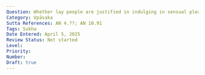 ```yaml
---
Question: Whether lay people are justified in indulging in sensual pleasures?
Category: Upāsaka
Sutta References: AN 4.??; AN 10.91
Tags: Sukha
Date Entered: April 5, 2025
Review Status: Not started
Level: 
Priority: 
Number: 
Draft: true
---
```

